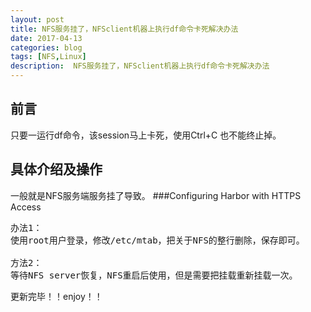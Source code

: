 ```yaml
---
layout: post
title: NFS服务挂了，NFSclient机器上执行df命令卡死解决办法
date: 2017-04-13
categories: blog
tags: [NFS,Linux]
description:  NFS服务挂了，NFSclient机器上执行df命令卡死解决办法
---
```



## 前言

只要一运行df命令，该session马上卡死，使用Ctrl+C 也不能终止掉。

## 具体介绍及操作
一般就是NFS服务端服务挂了导致。
###Configuring Harbor with HTTPS Access
<pre>
办法1：
使用root用户登录，修改/etc/mtab，把关于NFS的整行删除，保存即可。

方法2：
等待NFS server恢复，NFS重启后使用，但是需要把挂载重新挂载一次。
</pre>

更新完毕！！enjoy！！


